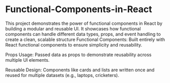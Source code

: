 # Functional-Components-in-React
This project demonstrates the power of functional components in React by building a modular and reusable UI. It showcases how functional components can handle different data types, props, and event handling to create a clean, scalable structure
Functional Components: Built entirely with React functional components to ensure simplicity and reusability.

Props Usage: Passed data as props to demonstrate reusability across multiple UI elements.



Reusable Design: Components like cards and lists are written once and reused for multiple datasets (e.g., laptops, cricketers).
